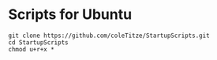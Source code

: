# Scripts for Ubuntu
```
git clone https://github.com/coleTitze/StartupScripts.git
cd StartupScripts
chmod u+r+x *
```
